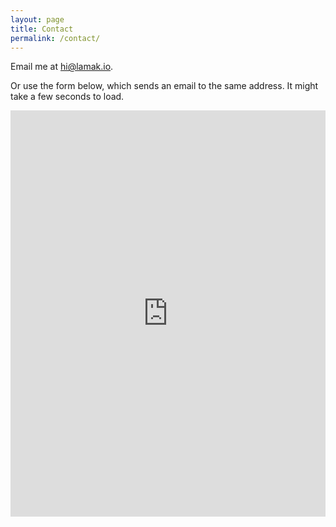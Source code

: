 ```yaml
---
layout: page
title: Contact
permalink: /contact/
---
```


Email me at [hi@lamak.io](mailto:hi@lamak.io).

Or use the form below, which sends an email to the same address. It might take a few seconds to load.

<iframe src="https://docs.google.com/forms/d/e/1FAIpQLSeF8SW6kOSaoEbGzaD0W9yJAUaC5S-8go83jna1297NNQ9h0Q/viewform?embedded=true" width="100%" height="650" frameborder="0" marginheight="0" marginwidth="0">Loading…</iframe>